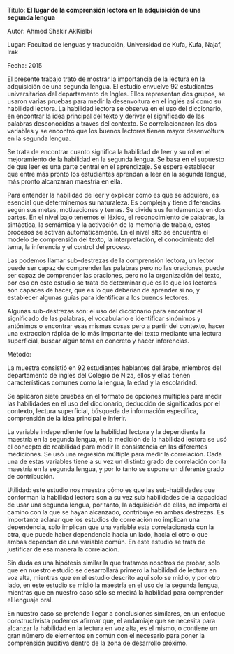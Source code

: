 Título: **El lugar de la comprensión lectora en la adquisición de una segunda lengua**

Autor: Ahmed Shakir AkKialbi

Lugar: Facultad de lenguas y traducción, Universidad de Kufa, Kufa, Najaf, Irak

Fecha: 2015

El presente trabajo trató de mostrar la importancia de la lectura en la adquisición de una segunda lengua. El estudio envuelve 92 estudiantes universitarios del departamento de Ingles. Ellos representan dos grupos, se usaron varias pruebas para medir la desenvoltura en el inglés así como su habilidad lectora. La habilidad lectora se observa en el uso del diccionario, en encontrar la idea principal del texto y derivar el significado de las palabras desconocidas a través del contexto. Se correlacionaron las dos variables y se encontró que los buenos lectores tienen mayor desenvoltura en la segunda lengua.

Se trata de encontrar cuanto significa la habilidad de leer y su rol en el mejoramiento de la habilidad en la segunda lengua. Se basa en el supuesto de que leer es una parte central en el aprendizaje. Se espera establecer que entre más pronto los estudiantes aprendan a leer en la segunda lengua, más pronto alcanzarán maestría en ella.

Para entender la habilidad de leer y explicar como es que se adquiere, es esencial que determinemos su naturaleza. Es compleja y tiene diferencias según sus metas, motivaciones y temas. Se divide sus fundamentos en dos partes. En el nivel bajo tenemos el léxico, el reconocimiento de palabras, la sintáctica, la semántica y la activación de la memoria de trabajo, estos procesos se activan automáticamente. En el nivel alto se encuentra el modelo de comprensión del texto, la interpretación, el conocimiento del tema, la inferencia y el control del proceso.

Las podemos llamar sub-destrezas de la comprensión lectora, un lector puede ser capaz de comprender las palabras pero no las oraciones, puede ser capaz de comprender las oraciones, pero no la organización del texto, por eso en este estudio se trata de determinar qué es lo que los lectores son capaces de hacer, que es lo que deberían de aprender si no, y establecer algunas guías para identificar a los buenos lectores.

Algunas sub-destrezas son: el uso del diccionario para encontrar el significado de las palabras, el vocabulario e identificar sinónimos y antónimos o encontrar esas mismas cosas pero a partir del contexto, hacer una extracción rápida de lo más importante del texto mediante una lectura superficial, buscar algún tema en concreto y hacer inferencias.

Método:

La muestra consistió en 92 estudiantes hablantes del árabe, miembros del departamento de inglés del Colegio de Niza, ellos y ellas tienen características comunes como la lengua, la edad y la escolaridad.

Se aplicaron siete pruebas en el formato de opciones múltiples para medir las habilidades en el uso del diccionario, deducción de significados por el contexto, lectura superficial, búsqueda de información específica, comprensión de la idea principal e inferir.

La variable independiente fue la habilidad lectora y la dependiente la maestría en la segunda lengua, en la medición de la habilidad lectora se usó el concepto de reabilidad para medir la consistencia en las diferentes mediciones. Se usó una regresión múltiple para medir la correlación. Cada una de estas variables tiene a su vez un distinto grado de correlación con la maestría en la segunda lengua, y por lo tanto se supone un diferente grado de contribución.

Utilidad: este estudio nos muestra cómo es que las sub-habilidades que conforman la habilidad lectora son a su vez sub habilidades de la capacidad de usar una segunda lengua, por tanto, la adquisición de ellas, no importa el camino con la que se hayan alcanzado, contribuye en ambas destrezas. Es importante aclarar que los estudios de correlación no implican una dependencia, solo implican que una variable esta correlacionada con la otra, que puede haber dependencia hacia un lado, hacia el otro o que ambas dependan de una variable común. En este estudio se trata de justificar de esa manera la correlación.

Sin duda es una hipótesis similar la que tratamos nosotros de probar, solo que en nuestro estudio se desarrollará primero la habilidad de lectura en voz alta, mientras que en el estudio descrito aquí solo se midió, y por otro lado, en este estudio se midió la maestría en el uso de la segunda lengua, mientras que en nuestro caso sólo se medirá la habilidad para comprender el lenguaje oral.

En nuestro caso se pretende llegar a conclusiones similares, en un enfoque constructivista podemos afirmar que, el andamiaje que se necesita para alcanzar la habilidad en la lectura en voz alta, es el mismo, o contiene un gran número de elementos en común con el necesario para poner la comprensión auditiva dentro de la zona de desarrollo próximo.